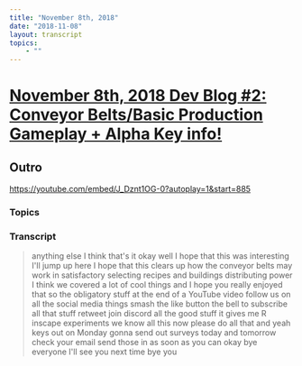 ```yaml
---
title: "November 8th, 2018"
date: "2018-11-08"
layout: transcript
topics: 
    - ""
---
```

# [November 8th, 2018 Dev Blog #2: Conveyor Belts/Basic Production Gameplay + Alpha Key info!](../2018-11-08.md)
## Outro
https://youtube.com/embed/J_Dznt1OG-0?autoplay=1&start=885
### Topics


### Transcript

> anything else I think that's it okay
> well I hope that this was interesting
> I'll jump up here I hope that this
> clears up how the conveyor belts may
> work in satisfactory selecting recipes
> and buildings distributing power I think
> we covered a lot of cool things and I
> hope you really enjoyed that
> so the obligatory stuff at the end of a
> YouTube video follow us on all the
> social media things smash the like
> button the bell to subscribe all that
> stuff retweet join discord all the good
> stuff it gives me R inscape experiments
> we know all this now please do all that
> and yeah keys out on Monday gonna send
> out surveys today and tomorrow check
> your email send those in as soon as you
> can okay bye everyone
> I'll see you next time bye
> you
